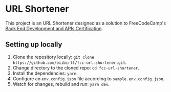 # URL Shortener

This project is an URL Shortener designed as a solution to FreeCodeCamp's [Back End Development and APIs Certification](https://www.freecodecamp.org/learn/back-end-development-and-apis/#back-end-development-and-apis-projects).

## Setting up locally

1. Clone the repository locally: `git clone https://github.com/biibirll/fcc-url-shortener.git`.
2. Change directory to the cloned repo: `cd fcc-url-shortener`.
3. Install the dependencies: `yarn`.
4. Configure an `env.config.json` file according to `sample.env.config.json`.
5. Watch for changes, rebuild and run: `yarn dev`.